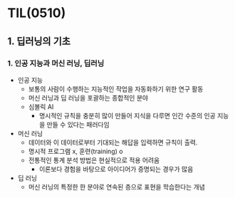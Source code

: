 # TIL(0510)

## 1. 딥러닝의 기초

### 1. 인공 지능과 머신 러닝, 딥러닝

- 인공 지능
  - 보통의 사람이 수행하는 지능적인 작업을 자동화하기 위한 연구 활동
  - 머신 러닝과 딥 러닝을 포괄하는 종합적인 분야
  - 심볼릭 AI
    - 명시적인 규칙을 충분히 많이 만들어 지식을 다루면 인간 수준의 인공 지능을 만들 수 있다는 패러다임
- 머신 러닝
  - 데이터와 이 데이터로부터 기대되는 해답을 입력하면 규칙이 출력.
  - 명시적 프로그램 x, 훈련(training) o
  - 전통적인 통계 분석 방법은 현실적으로 적용 어려움
    - 이론보다 경험을 바탕으로 아이디어가 증명되는 경우가 많음
- 딥 러닝
  - 머신 러닝의  특정한 한 분야로 연속된 층으로 표현을 학습한다는 개념